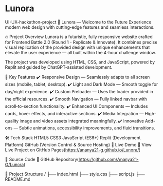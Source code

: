 # Lunora
UI-UX-hackathon-project
🌟 Lunora — Welcome to the Future
Experience modern web design with cutting-edge features and seamless interactions.

🔥 Project Overview
Lunora is a futuristic, fully responsive website crafted for Frontend Battle 2.0 (Round 1 - Replicate & Innovate). It combines precise visual replication of the provided design with unique enhancements that elevate the user experience — all built within the 4-hour challenge window.

The project was developed using HTML, CSS, and JavaScript, powered by Replit and guided by ChatGPT-assisted development.

🎯 Key Features
✔️ Responsive Design — Seamlessly adapts to all screen sizes (mobile, tablet, desktop).
✔️ Light and Dark Mode — Smooth toggle for day/night experience.
✔️ Custom Preloader — Uses the loader provided in the official resources.
✔️ Smooth Navigation — Fully linked navbar with scroll-to-section functionality.
✔️ Enhanced UI Components — Includes cards, hover effects, and interactive sections.
✔️ Media Integration — High-quality image and video assets integrated meaningfully.
✔️ Innovative Add-ons — Subtle animations, accessibility improvements, and fluid transitions.

🛠️ Tech Stack
HTML5
CSS3
JavaScript (ES6+)
Replit (Development Platform)
GitHub (Version Control & Source Hosting)
🚀 Live Demo
🔗 View Live Project on GitHub Pages(https://ananya21-g.github.io/Lunora/)

📂 Source Code
🔗 GitHub Repository(https://github.com/Ananya21-G/Lunora)

📁 Project Structure
/
├── index.html
├── style.css
├── script.js
├── README.md
